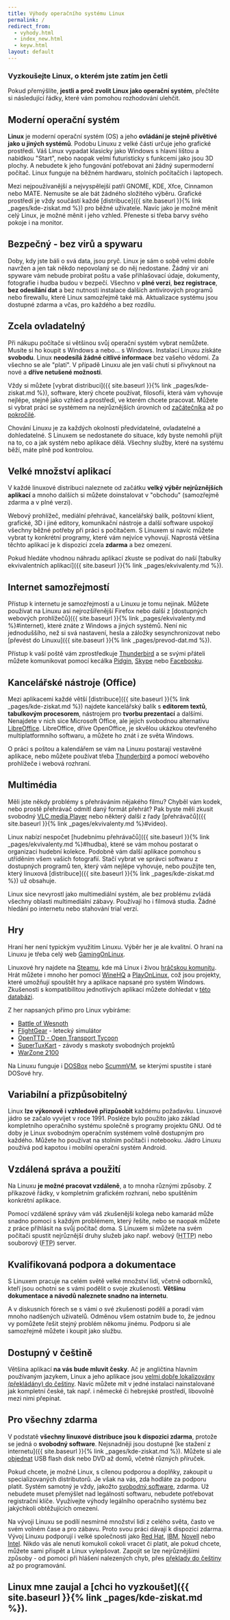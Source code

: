 ```yaml
---
title: Výhody operačního systému Linux
permalink: /
redirect_from:
  - vyhody.html
  - index_new.html
  - keyw.html
layout: default
---
```

### Vyzkoušejte Linux, o kterém jste zatím jen četli
Pokud přemýšlíte, **jestli a proč zvolit Linux jako operační systém**, přečtěte si následující řádky, které vám pomohou rozhodování ulehčit.

## Moderní operační systém
**Linux** je moderní operační systém (OS) a jeho **ovládání je stejně přívětivé jako u jiných systémů**. Podobu Linuxu z velké části určuje jeho grafické prostředí. Váš Linux vypadat klasicky jako Windows s hlavní lištou a nabídkou "Start", nebo naopak velmi futuristicky s funkcemi jako jsou 3D plochy. A nebudete k jeho fungování potřebovat ani žádný supermoderní počítač. Linux funguje na běžném hardwaru, stolních počítačích i laptopech.

Mezi nejpoužívanější a nejvyspělejší patří GNOME, KDE, Xfce, Cinnamon nebo MATE. Nemusíte se ale bát žádného složitého výběru. Grafické prostředí je vždy součástí každé [distribuce]({{ site.baseurl }}{% link _pages/kde-ziskat.md %}) pro běžné uživatele. Navíc jako je možné měnit celý Linux, je možné měnit i jeho vzhled. Přeneste si třeba barvy svého pokoje i na monitor.

## Bezpečný - bez virů a spywaru
Doby, kdy jste báli o svá data, jsou pryč. Linux je sám o sobě velmi dobře navržen a jen tak někdo nepovolaný se do něj nedostane. Žádný vir ani spyware vám nebude probírat poštu a vaše přihlašovací údaje, dokumenty, fotografie i hudba budou v bezpečí. Všechno v **plné verzi**, **bez registrace**, **bez odesílání dat** a bez nutnosti instalace dalších antivirových programů nebo firewallu, které Linux samozřejmě také má. Aktualizace systému jsou dostupné zdarma a včas, pro každého a bez rozdílu.

## Zcela ovladatelný
Při nákupu počítače si většinou svůj operační systém vybrat nemůžete. Musíte si ho koupit s Windows a nebo... s Windows. Instalací Linuxu získáte **svobodu**. Linux **neodesílá žádné citlivé informace** bez vašeho vědomí. Za všechno se ale "platí". V případě Linuxu ale jen vaší chutí si přivyknout na nové a **dříve netušené možnosti**.

Vždy si můžete [vybrat distribuci]({{ site.baseurl }}{% link _pages/kde-ziskat.md %}), software, který chcete používat, filosofii, která vám vyhovuje nejlépe, stejně jako vzhled a prostředí, ve kterém chcete pracovat. Můžete si vybrat práci se systémem na nejrůznějších úrovních od [začátečníka](http://bbs.cvut.cz/~covex/linux/newbie.html) až po [pokročilé](http://bbs.cvut.cz/~covex/linux/kouzlo_cmdline.html).

Chování Linuxu je za každých okolností předvídatelné, ovladatelné a dohledatelné. S Linuxem se nedostanete do situace, kdy byste nemohli přijít na to, co a jak systém nebo aplikace dělá. Všechny služby, které na systému běží, máte plně pod kontrolou.

## Velké množství aplikací
V každé linuxové distribuci naleznete od začátku **velký výběr nejrůznějších aplikací** a mnoho dalších si můžete doinstalovat v "obchodu" (samozřejmě zdarma a v plné verzi).

Webový prohlížeč, mediální přehrávač, kancelářský balík, poštovní klient, grafické, 3D i jiné editory, komunikační nástroje a další software uspokojí všechny běžné potřeby při práci s počítačem. S Linuxem si navíc můžete vybrat ty konkrétní programy, které vám nejvíce vyhovují. Naprostá většina těchto aplikací je k dispozici zcela **zdarma** a bez omezení.

Pokud hledáte vhodnou náhradu aplikací zkuste se podívat do naší [tabulky ekvivalentních aplikací]({{ site.baseurl }}{% link _pages/ekvivalenty.md %}).

## Internet samozřejmostí
Přístup k internetu je samozřejmostí a u Linuxu je tomu nejinak. Můžete používat na Linuxu asi nejrozšířenější Firefox nebo další z [dostupných webových prohlížečů]({{ site.baseurl }}{% link _pages/ekvivalenty.md %}#internet), které znáte z Windows a jiných systémů. Není nic jednoduššího, než si svá nastavení, hesla a záložky sesynchronizovat nebo [převést do Linuxu]({{ site.baseurl }}{% link _pages/prevod-dat.md %}).

Přístup k vaší poště vám zprostředkuje [Thunderbird](https://www.mozilla.cz/produkty/thunderbird/) a se svými přáteli můžete komunikovat pomocí kecálka [Pidgin](http://www.pidgin.cz/), [Skype](https://www.skype.com/cs/get-skype/) nebo [Facebooku](https://messengerfordesktop.com/).

## Kancelářské nástroje (Office)
Mezi aplikacemi každé větší [distribuce]({{ site.baseurl }}{% link _pages/kde-ziskat.md %}) najdete kancelářský balík s **editorem textů**, **tabulkovým procesorem**, nástrojem pro **tvorbu prezentací** a dalšími. Nenajdete v nich sice Microsoft Office, ale jejich svobodnou alternativu [LibreOffice](https://cs.libreoffice.org/). LibreOffice, dříve OpenOffice, je skvělou ukázkou otevřeného multiplatformního softwaru, a můžete ho znát i ze světa Windows.

O práci s poštou a kalendářem se vám na Linuxu postarají vestavěné aplikace, nebo můžete používat třeba [Thunderbird](https://www.mozilla.cz/produkty/thunderbird/) a pomocí webového prohlížeče i webová rozhraní.

## Multimédia
Měli jste někdy problémy s přehráváním nějakého filmu? Chyběl vám kodek, nebo prostě přehrávač odmítl daný formát přehrát? Pak byste měli zkusit svobodný [VLC media Player](https://www.videolan.org/) nebo některý další z řady [přehrávačů]({{ site.baseurl }}{% link _pages/ekvivalenty.md %}#video).

Linux nabízí nespočet [hudebnímu přehrávačů]({{ site.baseurl }}{% link _pages/ekvivalenty.md %}#hudba), které se vám mohou postarat o organizaci hudební kolekce. Podobně vám další aplikace pomohou s utříděním všem vašich fotografií. Stačí vybrat ve správci softwaru z dostupných programů ten, který vám nejlépe vyhovuje, nebo použijte ten, který linuxová [distribuce]({{ site.baseurl }}{% link _pages/kde-ziskat.md %}) už obsahuje.

Linux sice nevyrostl jako multimediální systém, ale bez problému zvládá všechny oblasti multimediální zábavy. Používají ho i filmová studia. Žádné hledání po internetu nebo stahování trial verzí.

## Hry
Hraní her není typickým využitím Linuxu. Výběr her je ale kvalitní. O hraní na Linuxu je třeba celý web [GamingOnLinux](https://www.gamingonlinux.com/).

Linuxové hry najdete na [Steamu](https://store.steampowered.com/linux), kde má Linux i živou [hráčskou komunitu](https://steamcommunity.com/linux). Hrát můžete i mnoho her pomocí [WineHQ](https://www.winehq.org/) a [PlayOnLinux](https://www.playonlinux.com/en/), což jsou projekty, které umožňují spouštět hry a aplikace napsané pro systém Windows. Zkušenosti s kompatibilitou jednotlivých aplikací můžete dohledat v [této databázi](https://appdb.winehq.org/).

Z her napsaných přímo pro Linux vybíráme:
- [Battle of Wesnoth](https://www.wesnoth.org/)
- [FlightGear](http://www.flightgear.org/) - letecký simulátor
- [OpenTTD - Open Transport Tycoon](https://www.openttd.com/)
- [SuperTuxKart](https://supertuxkart.net/) - závody s maskoty svobodných projektů
- [WarZone 2100](https://wz2100.net/)

Na Linuxu funguje i [DOSBox](https://www.dosbox.com/) nebo [ScummVM](https://www.scummvm.org/), se kterými spustíte i staré DOSové hry.

## Variabilní a přizpůsobitelný
Linux **lze výkonově i vzhledově přizpůsobit** každému požadavku. Linuxové jádro se začalo vyvíjet v roce 1991. Posléze bylo použito jako základ kompletního operačního systému společně s programy projektu GNU. Od té doby je Linux svobodným operačním systémem volně dostupným pro každého. Můžete ho používat na stolním počítači i notebooku. Jádro Linuxu používá pod kapotou i mobilní operační systém Android.

## Vzdálená správa a použití
Na Linuxu **je možné pracovat vzdáleně**, a to mnoha různými způsoby. Z příkazové řádky, v kompletním grafickém rozhraní, nebo spuštěním konkrétní aplikace.

Pomocí vzdálené správy vám váš zkušenější kolega nebo kamarád může snadno pomoci s každým problémem, který řešíte, nebo se naopak můžete z práce přihlásit na svůj počítač doma. S Linuxem si můžete na svém počítači spustit nejrůznější druhy služeb jako např. webový (<abbr title="Hyper Text Transfer Protocol">HTTP</abbr>) nebo souborový (<abbr title="File Transfer Protocol">FTP</abbr>) server.

## Kvalifikovaná podpora a dokumentace
S Linuxem pracuje na celém světě velké množství lidí, včetně odborníků, kteří jsou ochotni se s vámi podělit o svoje zkušenosti. **Většinu dokumentace a návodů naleznete snadno na internetu**.

A v diskusních fórech se s vámi o své zkušenosti podělí a poradí vám mnoho nadšených uživatelů. Odměnou všem ostatním bude to, že jednou vy pomůžete řešit stejný problém někomu jinému. Podporu si ale samozřejmě můžete i koupit jako službu.

## Dostupný v češtině
Většina aplikací **na vás bude mluvit česky**. Ač je angličtina hlavním používaným jazykem, Linux a jeho aplikace jsou [velmi dobře lokalizovány (překládány) do češtiny](http://www.l10n.cz/). Navíc můžete mít v jedné instalaci nainstalované jak kompletní české, tak např. i německé či hebrejské prostředí, libovolně mezi nimi přepínat.

## Pro všechny zdarma
V podstatě **všechny linuxové distribuce jsou k dispozici zdarma**, protože se jedná o **svobodný software**. Nejsnadněji jsou dostupné [ke stažení z internetu]({{ site.baseurl }}{% link _pages/kde-ziskat.md %}). Můžete si ale [objednat](https://www.linuxmarket.cz/) USB flash disk nebo DVD až domů, včetně různých příruček.

Pokud chcete, je možné Linux, s cílenou podporou a doplňky, zakoupit u specializovaných distributorů. Je však na vás, zda hodláte za podporu platit. Systém samotný je vždy, jakožto [svobodný software](https://cs.wikipedia.org/wiki/Svobodn%C3%BD_software), zdarma. Už nebudete muset přemýšlet nad legálností softwaru, nebudete potřebovat registrační klíče. Využívejte výhody legálního operačního systému bez jakýchkoli obtěžujících omezení.

Na vývoji Linuxu se podílí nesmírné množství lidí z celého světa, často ve svém volném čase a pro zábavu. Proto svou práci dávají k dispozici zdarma. Vývoj Linuxu podporují i velké společnosti jako [Red Hat](https://www.redhat.cz/), [IBM](http://www.ibm.cz/), [Novell](http://www.novell.cz/) nebo [Intel](https://www.intel.com/). Nikdo vás ale nenutí komukoli cokoli vracet či platit, ale pokud chcete, můžete sami přispět a Linux vylepšovat. Zapojit se lze nejrůznějšími způsoby - od pomoci při hlášení nalezených chyb, přes [překlady do češtiny](http://www.l10n.cz/) až po programování.

## Linux mne zaujal a [chci ho vyzkoušet]({{ site.baseurl }}{% link _pages/kde-ziskat.md %}).

